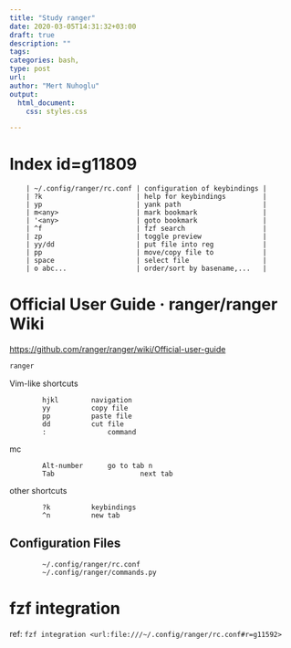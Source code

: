 ```yaml
---
title: "Study ranger"
date: 2020-03-05T14:31:32+03:00 
draft: true
description: ""
tags:
categories: bash, 
type: post
url:
author: "Mert Nuhoglu"
output:
  html_document:
    css: styles.css

---
```


# Index id=g11809

		| ~/.config/ranger/rc.conf | configuration of keybindings |
		| ?k                       | help for keybindings         |
		| yp                       | yank path                    |
		| m<any>                   | mark bookmark                |
		| '<any>                   | goto bookmark                |
		| ^f                       | fzf search                   |
		| zp                       | toggle preview               |
		| yy/dd                    | put file into reg            |
		| pp                       | move/copy file to            |
		| space                    | select file                  |
		| o abc...                 | order/sort by basename,...   |

# Official User Guide · ranger/ranger Wiki

https://github.com/ranger/ranger/wiki/Official-user-guide

``` bash
ranger
``` 

Vim-like shortcuts

			hjkl		navigation
			yy			copy file
			pp			paste file
			dd			cut file
			:				command

mc

			Alt-number		go to tab n
			Tab						next tab

other shortcuts

			?k			keybindings
			^n			new tab

## Configuration Files

			~/.config/ranger/rc.conf
			~/.config/ranger/commands.py

# fzf integration

ref: `fzf integration <url:file:///~/.config/ranger/rc.conf#r=g11592>`

